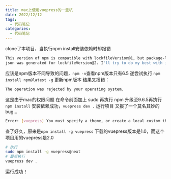 ```yaml
---
title: mac上使用vuepress的一些坑
date: 2022/12/12
tags:
  - 代码笔记
categories:
  - 代码笔记
---
```


clone了本项目，当执行npm install安装依赖时却报错

```bash
This version of npm is compatible with lockfileVersion@1, but package-lock.
json was generated for lockfileVersion@2. I'll try to do my best with it!
```

应该是npm版本不同导致的问题，`npm -v`查看npm版本只有6.5
遂尝试执行 `npm install npm@latest -g` 更新npm版本
结果又报错：

```bash
The operation was rejected by your operating system.
```

这是由于mac的权限问题 在命令前面加上 sudo 再执行
npm 升级至9.6.5再执行`npm install`
安装依赖成功，`vuepress dev .` 运行项目
又报了一个莫名其妙的bug...

```bash
Error: [vuepress] You must specify a theme, or create a local custom theme.
```

查了好久，原来是`npm install -g vuepress` 下载的vuepress版本是1.0，而这个项目用的vuepress是2.0

```bash
# 执行
sudo npm install -g vuepress@next
# 最后执行
vuepress dev .
```

运行成功！
